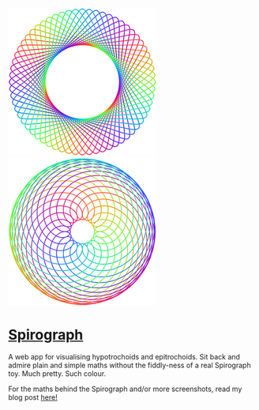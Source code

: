![Hypotrochoid](screenshots/hypo-320-105-70.png) ![Epitrochoid](screenshots/epi-100-95-140.png)

 # [Spirograph](https://faishasj.github.io/spirograph/)

A web app for visualising hypotrochoids and epitrochoids. Sit back and admire plain and simple maths without the fiddly-ness of a real Spirograph toy. Much pretty. Such colour.

For the maths behind the Spirograph and/or more screenshots, read my blog post [here!](https://faishasj.github.io/2018/09/11/the-maths-behind-the-spirograph.html)
